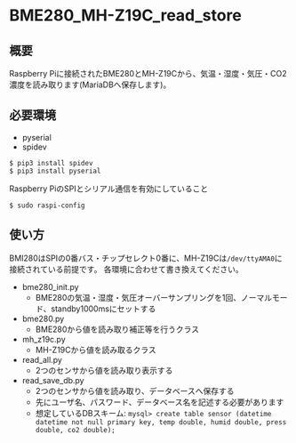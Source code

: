 # BME280_MH-Z19C_read_store

## 概要

Raspberry Piに接続されたBME280とMH-Z19Cから、気温・湿度・気圧・CO2濃度を読み取ります(MariaDBへ保存します)。

## 必要環境

- pyserial
- spidev

```console
$ pip3 install spidev
$ pip3 install pyserial
```

Raspberry PiのSPIとシリアル通信を有効にしていること

```console
$ sudo raspi-config
```

## 使い方

BMI280はSPIの0番バス・チップセレクト0番に、MH-Z19Cは`/dev/ttyAMA0`に接続されている前提です。
各環境に合わせて書き換えてください。

- bme280_init.py
  - BME280の気温・湿度・気圧オーバーサンプリングを1回、ノーマルモード、standby1000msにセットする
- bme280.py
  - BME280から値を読み取り補正等を行うクラス
- mh_z19c.py
  - MH-Z19Cから値を読み取るクラス
- read_all.py
  - 2つのセンサから値を読み取り表示する
- read_save_db.py
  - 2つのセンサから値を読み取り、データベースへ保存する
  - 先にユーザ名、パスワード、データベース名を記述する必要があります
  - 想定しているDBスキーム: `mysql> create table sensor (datetime datetime not null primary key, temp double, humid double, press double, co2 double);`
